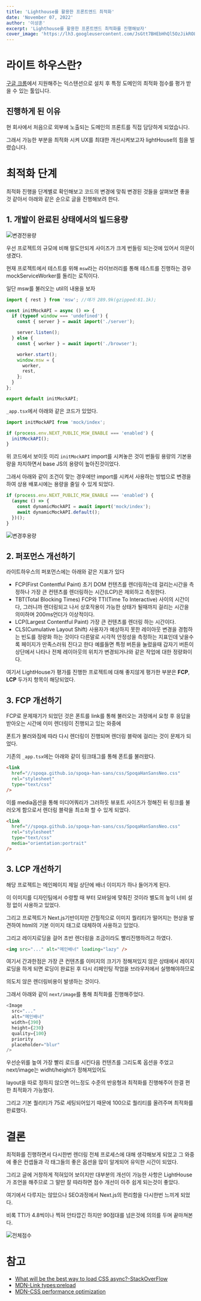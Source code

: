 ```yaml
---
title: 'Lighthouse를 활용한 프론트엔드 최적화'
date: 'November 07, 2022'
author: '이상훈'
excerpt: 'Lighthouse를 활용한 프론트엔드 최적화를 진행해보자'
cover_image: 'https://lh3.googleusercontent.com/JsGtt7BHEbHhQl5OzJikROL49WGoN0fBNcU_mvLRjWqx7nm7r7rzdG0DpET4qcK1FhNkFpcKf600G-Eoxx-_q3D4iA=w128-h128-e365-rj-sc0x00ffffff'
---
```


# 라이트 하우스란?

[구글 크롬](https://chrome.google.com/webstore/detail/lighthouse/blipmdconlkpinefehnmjammfjpmpbjk)에서 지원해주는 익스텐션으로 설치 후 특정 도메인의 최적화 점수를 평가 받을 수 있는 툴입니다.

## 진행하게 된 이유

현 회사에서 처음으로 외부에 노출되는 도메인의 프론트를 직접 담당하게 되었습니다.

그래서 가능한 부분을 최적화 시켜 UX를 최대한 개선시켜보고자 lightHouse의 힘을 빌렸습니다.

# 최적화 단계

최적화 진행을 단계별로 확인해보고 코드의 변경에 맞춰 변경된 것들을 살펴보면 좋을 것 같아서 아래와 같은 순으로 글을 진행해보려 한다.

## 1. 개발이 완료된 상태에서의 빌드용량

![변경전용량](/images/posts/light-house/build-capacity-past.png)

우선 프로젝트의 규모에 비해 말도안되게 사이즈가 크게 번들링 되는것에 있어서 의문이 생겼다.

현재 프로젝트에서 테스트를 위해 `msw`라는 라이브러리를 통해 테스트를 진행하는 경우 mockServiceWorker를 돌리는 로직이다.

일단 msw를 불러오는 util의 내용을 보자

```javascript
import { rest } from 'msw'; //얘가 289.9k(gzipped:81.1k);

const initMockAPI = async () => {
  if (typeof window === 'undefined') {
    const { server } = await import('./server');

    server.listen();
  } else {
    const { worker } = await import('./browser');

    worker.start();
    window.msw = {
      worker,
      rest,
    };
  }
};

export default initMockAPI;
```

`_app.tsx`에서 아래와 같은 코드가 있었다.

```javascript
import initMockAPI from 'mock/index';

if (process.env.NEXT_PUBLIC_MSW_ENABLE === 'enabled') {
  initMockAPI();
}
```

위 코드에서 보이듯 미리 `initMockAPI` import를 시켜놓은 것이 번들링 용량의 기본용량을 차지하면서 base JS의 용량이 높아진것이었다.

그래서 아래와 같이 조건이 맞는 경우에만 import를 시켜서 사용하는 방법으로 변경을 하여 상용 배포시에는 용량을 줄일 수 있게 되었다.

```javascript
if (process.env.NEXT_PUBLIC_MSW_ENABLE === 'enabled') {
  (async () => {
    const dynamicMockAPI = await import('mock/index');
    await dynamicMockAPI.default();
  })();
}
```

![변경후용량](/images/posts/light-house/build-capacity-now.png)

## 2. 퍼포먼스 개선하기

라이트하우스의 퍼포먼스에는 아래와 같은 지표가 있다

- FCP(First Contentful Paint)
  초기 DOM 컨텐츠를 렌더링하는데 걸리는시간을 측정하나 가장 큰 컨텐츠를 렌더링하는 시간(LCP)은 제외하고 측정한다.
- TBT(Total Blocking Times)
  FCP와 TTI(Time To Interactive) 사이의 시간이다, 그러니까 렌더링되고 나서 상호작용이 가능한 상태가 될때까지 걸리는 시간을 의미하며 200ms언더가 이상적이다.
- LCP(Largest Contentful Paint)
  가장 큰 컨텐츠를 렌더링 하는 시간이다.
- CLS(Cumulative Layout Shift)
  사용자가 예상하지 못한 레이아웃 변경을 경험하는 빈도를 정량화 하는 것이다 다른말로 시각적 안정성을 측정하는 지표인데 낮을수록 페이지가 만족스러워 진다고 한다
  예를들면 특정 버튼을 눌렀을때 갑자기 버튼이 상단에서 나타나 전체 레이아웃의 위치가 변경되거나와 같은 작업에 대한 정량화이다.

여기서 LightHouse가 평가를 진행한 프로젝트에 대해 좋지않게 평가한 부분은 **FCP**, **LCP** 두가지 항목이 해당되었다.

## 3. FCP 개선하기

FCP로 문제재기가 되었던 것은 폰트를 link를 통해 불러오는 과정에서 요청 후 응답을 받아오는 시간에 이미 렌더링이 진행되고 있는 와중에

폰트가 불러와짐에 따라 다시 렌더링이 진행되며 렌더링 블락에 걸리는 것이 문제가 되었다.

기존의 `_app.tsx`에는 아래와 같이 링크태그를 통해 폰트를 불러왔다.

```html
<link
  href="//spoqa.github.io/spoqa-han-sans/css/SpoqaHanSansNeo.css"
  rel="stylesheet"
  type="text/css"
/>
```

이를 media옵션을 통해 미디어쿼리가 그러하듯 뷰포트 사이즈가 정해진 뒤 링크를 불러오게 함으로서 렌더링 블락을 최소화 할 수 있게 되었다.

```html
<link
  href="//spoqa.github.io/spoqa-han-sans/css/SpoqaHanSansNeo.css"
  rel="stylesheet"
  type="text/css"
  media="orientation:portrait"
/>
```

## 3. LCP 개선하기

해당 프로젝트는 메인페이지 제일 상단에 배너 이미지가 하나 들어가게 된다.

이 이미지를 디자인팀에서 수령할 때 부터 모바일에 맞춰진 것이라 별도의 높이 너비 설정 없이 사용하고 있었다.

그리고 프로젝트가 Next.js기반이지만 간헐적으로 이미지 퀄리티가 떨어지는 현상을 발견하여 html의 기본 이미지 태그로 대체하여 사용하고 있었다.

그리고 레이지로딩을 걸어 초반 렌더링을 조금이라도 빨리진행하려고 하였다.

```html
<img src="..." alt="메인배너" loading="lazy" />
```

여기서 간과한점은 가장 큰 컨텐츠를 이미지의 크기가 정해져있지 않은 상태에서 레이지 로딩을 하게 되면 로딩이 완료된 후 다시 리페인팅 작업을 브라우저에서 실행해야하므로

의도치 않은 렌더링비용이 발생하는 것이다.

그래서 아래와 같이 `next/image`를 통해 최적화를 진행해주었다.

```javascript
<Image
  src="..."
  alt="메인배너"
  width={390}
  height={230}
  quality={100}
  priority
  placeholder="blur"
/>
```

우선순위를 높여 가장 빨리 로드를 시킨다음 컨텐츠를 그리도록 옵션을 주었고 next/image는 widht/height가 정해져있어도

layout을 따로 정하지 않으면 어느정도 수준의 반응형과 최적화를 진행해주어 한결 편한 최적화가 가능했다.

그리고 기본 퀄리티가 75로 세팅되어있기 때문에 100으로 퀄리티를 올려주며 최적화를 완료했다.

# 결론

최적화를 진행하면서 다시한번 렌더링 전체 프로세스에 대해 생각해보게 되었고 그 와중에 좋은 컨셉들과 각 태그들의 좋은 옵션을 많이 알게되어 유익한 시간이 되었다.

그리고 글에 거창하게 적혀있어 보이지만 대부분의 개선이 가능한 사항은 LightHouse가 조언을 해주므로 그 말만 잘 따라하면 점수 개선이 아주 쉽게 되는것이 좋았다.

여기에서 다루지는 않았으나 SEO과정에서 Next.js의 편리함을 다시한번 느끼게 되었다.

비록 TTI가 4.8씩이나 찍혀 안타깝긴 하지만 90점대를 넘은것에 의의를 두며 끝마쳐본다.

![전체점수](/images/posts/light-house/result.png)

# 참고

- [What will be the best way to load CSS async?-StackOverFlow](https://stackoverflow.com/questions/41876608/what-will-be-the-best-way-to-load-css-async)
- [MDN-Link types:preload](https://developer.mozilla.org/en-US/docs/Web/HTML/Link_types/preload)
- [MDN-CSS performance optimization](https://developer.mozilla.org/en-US/docs/Learn/Performance/CSS)
